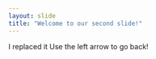 ```yaml
---
layout: slide
title: "Welcome to our second slide!"
---
```

I replaced it
Use the left arrow to go back!
